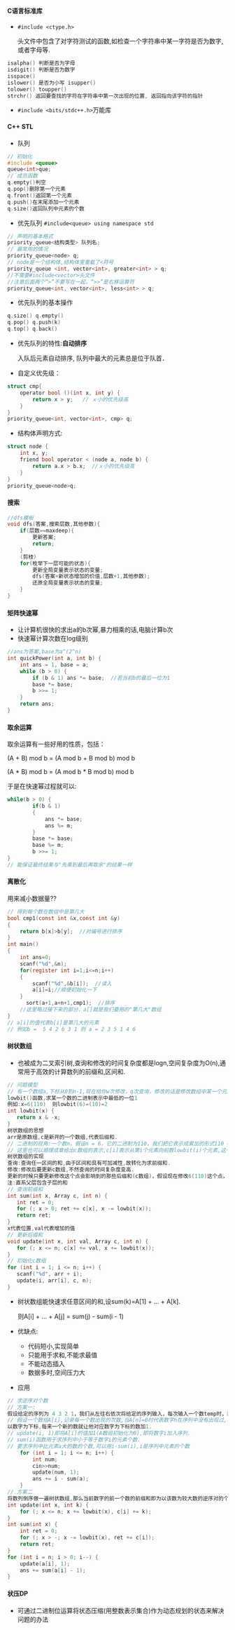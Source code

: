 #### C语言标准库

- `#include <ctype.h>`

  头文件中包含了对字符测试的函数,如检查一个字符串中某一字符是否为数字,或者字母等.

```c
isalpha() 判断是否为字母
isdigit() 判断是否为数字
isspace()
islower() 是否为小写 isupper()
tolower() toupper()
strchr() 返回要查找的字符在字符串中第一次出现的位置, 返回指向该字符的指针
```

- `#include <bits/stdc++.h>`万能库

#### C++ STL

- 队列

```c
// 初始化
#include <queue>
queue<int>que;
// 成员函数
q.empty()判空
q.pop()删除第一个元素
q.front()返回第一个元素
q.push()在末尾添加一个元素
q.size()返回队列中元素的个数
```

- 优先队列 `#include<queue> using namespace std`

```c
// 声明的基本格式
priority_queue<结构类型> 队列名;
// 最常用的情况
priority_queue<node> q;
// node是一个结构体,结构体里重载了<符号
priority_queue <int, vector<int>, greater<int> > q;
//不需要#include<vector>头文件
//注意后面两个“>”不要写在一起，“>>”是右移运算符
priority_queue<int, vector<int>, less<int> > q;
```

- 优先队列的基本操作

```c
q.size() q.empty()
q.pop() q.push(k)
q.top() q.back()
```

- 优先队列的特性:**自动排序**

  入队后元素自动排序, 队列中最大的元素总是位于队首．

- 自定义优先级：

```c
struct cmp{
    operator bool ()(int x, int y) {
    	return x > y;   // ｘ小的优先级高  
    }
}
priority_queue<int, vector<int>, cmp> q;
```

- 结构体声明方式:

```c
struct node {
    int x, y;
    friend bool operator < (node a, node b) {
        return a.x > b.x;  //ｘ小的优先级高
    }
}
priority_queue<node>q;
```

#### 搜索

```c
//dfs模板
void dfs(答案,搜索层数,其他参数){
    if(层数==maxdeep){
        更新答案;
        return; 
    }
    (剪枝) 
    for(枚举下一层可能的状态){
        更新全局变量表示状态的变量;
        dfs(答案+新状态增加的价值,层数+1,其他参数);
        还原全局变量表示状态的变量;
    }
}
```

#### 矩阵快速幂

- 让计算机很快的求出a的b次幂,暴力相乘的话,电脑计算b次
- 快速幂计算次数在log级别 

```c
//ans为答案,base为a^(2^n)
int quickPower(int a, int b) {
    int ans = 1, base = a;
    while (b > 0) {
        if (b & 1) ans *= base;  //若当前b的最后一位为1
        base *= base;           
        b >>= 1;
    }
    return ans;
}
```

#### 取余运算

取余运算有一些好用的性质，包括：

(A + B) mod b = (A mod b + B mod b) mod b

(A * B) mod b = (A mod b * B mod b) mod b

于是在快速幂过程就可以: 

```c
while(b > 0) {
        if(b & 1)
        {
            ans *= base;
            ans %= m;
        }
        base *= base;
        base %= m;
        b >>= 1;
}
// 能保证最终结果与"先乘到最后再取余"的结果一样
```

#### 离散化

用来减小数据量??

```c
// 得到每个数在数组中是第几大
bool cmp1(const int &x,const int &y)
{
    return b[x]>b[y];  //对编号进行排序
}
int main()
{
    int ans=0;
    scanf("%d",&n);
    for(register int i=1;i<=n;i++)
    {
        scanf("%d",&b[i]);  //读入
        a[i]=i;//顺便初始化一下
    }
      sort(a+1,a+n+1,cmp1);  //排序
    //这里略过接下来的部分，a[]就是我们要用的"第几大"数组
}
// a[i]的值代表b[i]是第几大的元素
// 例如b =  5 4 2 6 3 1 则 a = 2 3 5 1 4 6
```

#### 树状数组

- 也被成为二叉索引树,查询和修改的时间复杂度都是logn,空间复杂度为O(n),通常用于高效的计算数列的前缀和,区间和.

 ```c
// 问题模型
// 有一个数组a,下标从0到n-1,现在给你w次修改，q次查询，修改的话是修改数组中某一个元素的值；查询的话是查询数组中任意一个区间的和，w + q < 500000.
lowbit()函数,求某一个数的二进制表示中最低的一位1
例如:x=6(110)  则lowbit(6)=(10)=2
int lowbit(x) {
    return x & -x; 
}
树状数组的思想
arr是原数组,c是新开的一个数组,代表后缀和.
// 二进制的视角:一个数n，假设n = 6，它的二进制为110，我们把它表示成累加的形式110 = 100 + 10，那么我们要求前6(110)项的和是不是可以这样求：4(100)个加2(10)个,即110=100+10, 而10是lowbit(110)的结果,100是lowbit(110-10)的结果,求和的时候我们总是把1~n的和拆分成这样的几段区间的和来计算,区间的起点和长度就是根据n的二进制来的.二进制怎么拆,你就怎么拆.拆分二进制用lowbit().
// 这里也可以顺理成章给出c数组的表示,c[i]表示从第i个元素向前数lowbit(i)个元素,这一段的和.
树状数组的实现
查询:查询任一区间的和,由于区间和具有可加减性,故转化为求前缀和.
修改:修改后要更新c数组,不然查询的时间复杂度变高.
更新的时候只要更新修改这个点会影响到的那些后缀和(c数组)，假设现在修改6(110)这个点，依据树状数组的性质三，它影响的直系父层就是c[6(110) + lowbit(6(110))] = c[8(1000)]，但是它肯定不是只影响直系父层，上面所有包含这一层和的层都要更新，但是我们把这个更新传递给直系父层c[8],8这个点的直系父层是c[16]，依次类推地更新就行.
注:直系父层包含子层的和
// 查询前缀和
int sum(int x, Array c, int n) {
	int ret = 0;
	for (; x > 0; ret += c[x], x -= lowbit(x));
	return ret;
}
x代表位置,val代表增加的值
// 更新后缀和
void update(int x, int val, Array c, int n) {
	for (; x <= n; c[x] += val, x += lowbit(x));
}
// 初始化c数组
for (int i = 1; i <= n; i++) {
    scanf("%d", arr + i);
    update(i, arr[i], c, n);
}
 ```

- 树状数组能快速求任意区间的和,设sum(k)=A[1] + ... + A[k].

  则A[i] + ... + A[j] = sum(j) - sum(i - 1)

- 优缺点:
  - 代码短小,实现简单
  - 只能用于求和,不能求最值
  - 不能动态插入
  - 数据多时,空间压力大
- 应用

```c
// 求逆序对个数
// 方案一:
假设给定的序列为 4 3 2 1，我们从左往右依次将给定的序列输入，每次输入一个数temp时，就将当前序列中大于temp的元素的个数计算出来，并累加到ans中，最后ans就是这个序列的逆序数个数
// 假设一个数组A[i],记录每一个数出现的次数,当A[n]=0时代表数字n在序列中没有出现过,非0则出现过.
以数字为下标,每来一个新的数就让他对应数字为下标的数加1.
// update(i, 1)即将A[i]的值加1(A数组初始化为0),即将数字i加入序列.
// sum(i)函数用于求序列中小于等于数字i的元素个数.
// 要求序列中比元素a大的数的个数,可以用i-sum(i),i是序列中元素的个数
    for (int i = 1; i <= n; i++) {
        int num;
        cin>>num;
        update(num, 1);
        ans += i - sum(a);
    }
// 方案二
将数列倒序做一遍树状数组,那么当前数字的前一个数的前缀和即为以该数为较大数的逆序对的个数
int update(int x, int k) {
	for (; x <= n; x += lowbit(x), c[i] += k);
}
int sum(int x) {
	int ret = 0;
	for (; x > -; x -= lowbit(x), ret += c[i]);
	return ret;
}
for (int i = n; i > 0; i--) {
	update(a[i], 1);
	ans += sum(a[i] - 1);
}
```



#### 状压DP

- 可通过二进制位运算将状态压缩(用整数表示集合)作为动态规划的状态来解决问题的办法